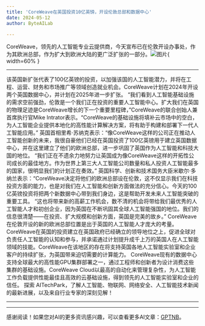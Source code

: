 ```yaml
---
title: 'CoreWeave在英国投资10亿英镑，开设伦敦总部和数据中心'
date: 2024-05-12
author: ByteAILab

---
```


CoreWeave，领先的人工智能专业云提供商，今天宣布已在伦敦开设办事处，作为其欧洲总部，作为扩大到欧洲大陆的更广泛扩张的一部分。![图片](https://ai-techpark.com/wp-content/uploads/2024/05/CoreWeave-1-960x540.jpg){ width=60% }

---
该英国新扩张代表了100亿英镑的投资，以加强该国的人工智能潜力，并将在工程、运营、财务和市场推广等领域创造就业机会。CoreWeave计划在2024年开设两个英国数据中心，并计划在2025年进一步扩张。
“我们看到人工智能基础设施的需求空前强劲，伦敦是一个我们正在投资的重要人工智能中心。扩大我们在英国的物理足迹是CoreWeave增长的下一个重要里程碑，”CoreWeave的联合创始人兼首席执行官Mike Intrator表示。“CoreWeave的基础设施将填补云市场中的空白，为人工智能企业提供本地化的高性能计算解决方案，将有助于构建和部署下一代人工智能应用。”
英国首相里希·苏纳克表示：“像CoreWeave这样的公司正在推动人工智能创新的未来，我很自豪他们已经在英国投资了100亿英镑用于建立英国数据中心，并在这里建立了他们的欧洲总部，进一步巩固了英国作为人工智能和科技大国的地位。
“我们正在不遗余力地努力让英国成为像CoreWeave这样的开拓性公司成长的最佳地方。作为世界上第三大人工智能公司数量和私人投资人工智能最多的国家，很明显我们的计划正在奏效。”
英国科学、创新和技术国务大臣米歇尔·多纳兰表示：“CoreWeave决定将他们的欧洲总部设在伦敦，这不仅显示我们在科技投资方面的能力，也是对我们在人工智能和创新方面做法的充分信心。今天的100亿英镑投资将把两个新数据中心带到我们身边，这是帮助开发未来人工智能突破的重要工具。
“这也将带来新的高薪工作机会，数不清的机会将带给我们最优秀的人工智能人才和初创企业，因为英国在不断巩固其全球人工智能强国的地位。我们的信息很清楚——在投资、扩大规模和创新方面，英国是完美的故乡。”
CoreWeave在伦敦开设的新的欧洲总部位置是出于英国的人工智能人才庞大的考量。CoreWeave在英国的投资建立在英国政府已经确立的领导地位之上，促进全球对负责任人工智能的认知和参与，并承诺通过计划提升成千上万的英国人在人工智能领域的技能。CoreWeave在该地区的存在将支持英国各地人工智能实验室和企业客户的持续扩张，为英国带来迫切需要的计算能力。
CoreWeave现有的数据中心支持全球最大的高性能GPU集群部署之一，通过工程师和创新者为设计消费这些集群的基础设施。CoreWeave Cloud以最高的自动化来管理复杂性，为人工智能工作负载提供性能最佳且高效的云基础设施，得到领先的人工智能实验室和企业的信任。
探索 AITechPark，了解人工智能、物联网、网络安全、人工智能技术新闻的最新进展，以及来自行业专家的深刻见解！  

---
---
感谢阅读！如果您对AI的更多资讯感兴趣，可以查看更多AI文章：[GPTNB](https://gptnb.com)。